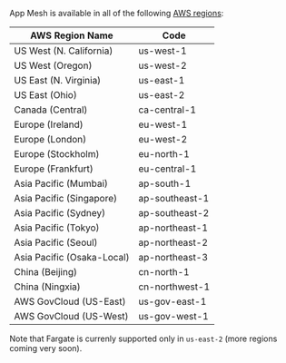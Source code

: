 App Mesh is available in all of the following [AWS regions]:

| AWS Region Name            | Code           |
|----------------------------|----------------|
| US West (N. California)    | us-west-1      |
| US West (Oregon)           | us-west-2      |
| US East (N. Virginia)      | us-east-1      |
| US East (Ohio)             | us-east-2      |
| Canada (Central)           | ca-central-1   |
| Europe (Ireland)           | eu-west-1      |
| Europe (London)            | eu-west-2      |
| Europe (Stockholm)         | eu-north-1     |
| Europe (Frankfurt)         | eu-central-1   |
| Asia Pacific (Mumbai)      | ap-south-1     |
| Asia Pacific (Singapore)   | ap-southeast-1 |
| Asia Pacific (Sydney)      | ap-southeast-2 |
| Asia Pacific (Tokyo)       | ap-northeast-1 |
| Asia Pacific (Seoul)       | ap-northeast-2 |
| Asia Pacific (Osaka-Local) | ap-northeast-3 |
| China (Beijing)            | cn-north-1     |
| China (Ningxia)            | cn-northwest-1 |
| AWS GovCloud (US-East)     | us-gov-east-1  |
| AWS GovCloud (US-West)     | us-gov-west-1  |

Note that Fargate is currenly supported only in `us-east-2` (more regions coming very soon).

[AWS regions]: https://github.com/aws/aws-app-mesh-roadmap/issues/1